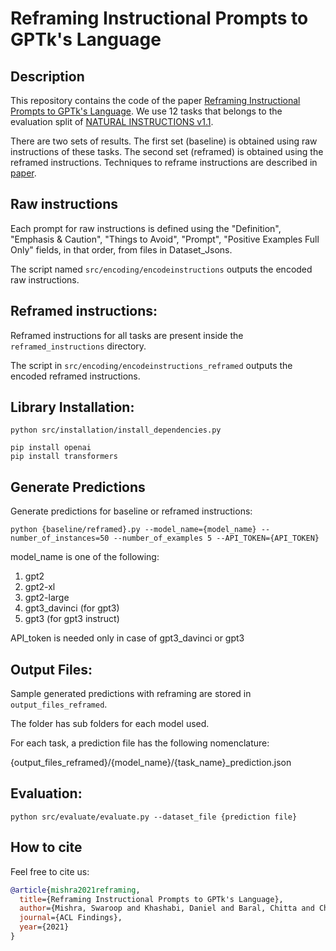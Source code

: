 # Reframing Instructional Prompts to GPTk's Language

## Description
This repository contains the code of the paper [Reframing Instructional Prompts to GPTk's Language](https://arxiv.org/pdf/2109.07830.pdf). We use 12 tasks that belongs to the evaluation split of [NATURAL INSTRUCTIONS v1.1](https://instructions.apps.allenai.org/). 

There are two sets of results. The first set (baseline) is obtained using raw instructions of these tasks. The second set (reframed) is obtained using the reframed instructions. Techniques to reframe instructions are described in [paper](https://arxiv.org/pdf/2109.07830.pdf). 

## Raw instructions

Each prompt for raw instructions is defined using the "Definition", "Emphasis & Caution", "Things to Avoid", "Prompt", "Positive Examples Full Only" fields, in that order, from files in Dataset_Jsons.

The script named ```src/encoding/encodeinstructions``` outputs the encoded raw instructions.

## Reframed instructions:

Reframed instructions for all tasks are present inside the ```reframed_instructions``` directory.

The script in ```src/encoding/encodeinstructions_reframed```  outputs the encoded reframed instructions. 

## Library Installation:
```
python src/installation/install_dependencies.py

pip install openai
pip install transformers
```

## Generate Predictions
Generate predictions for baseline or reframed instructions:

```
python {baseline/reframed}.py --model_name={model_name} --number_of_instances=50 --number_of_examples 5 --API_TOKEN={API_TOKEN}
```

model_name is one of the following:

1) gpt2
2) gpt2-xl
3) gpt2-large
4) gpt3_davinci (for gpt3)
5) gpt3 (for gpt3 instruct)

API_token is needed only in case of gpt3_davinci or gpt3

## Output Files:

Sample generated predictions with reframing are stored in ```output_files_reframed```.

The folder has sub folders for each model used. 

For each task, a prediction file has the following nomenclature:

{output_files_reframed}/{model_name}/{task_name}_prediction.json


## Evaluation:

```python src/evaluate/evaluate.py --dataset_file {prediction file}```

## How to cite
Feel free to cite us: 
```bibtex
@article{mishra2021reframing,
  title={Reframing Instructional Prompts to GPTk's Language},
  author={Mishra, Swaroop and Khashabi, Daniel and Baral, Chitta and Choi, Yejin and Hajishirzi, Hannaneh},
  journal={ACL Findings},
  year={2021}
}
```


